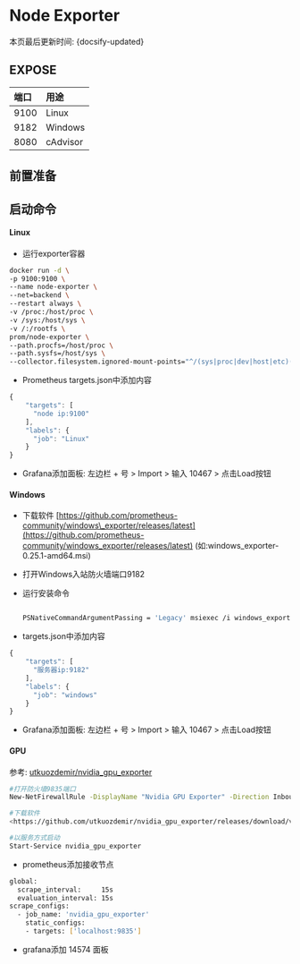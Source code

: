 # Node Exporter

本页最后更新时间: {docsify-updated}

## EXPOSE

| 端口 | 用途 |
| :--- | :--- |
| 9100 | Linux |
| 9182 | Windows |
| 8080 | cAdvisor |

## 前置准备

## 启动命令

<!-- tabs:start -->
#### **Linux**
* 运行exporter容器

```bash
docker run -d \
-p 9100:9100 \
--name node-exporter \
--net=backend \
--restart always \
-v /proc:/host/proc \
-v /sys:/host/sys \
-v /:/rootfs \
prom/node-exporter \
--path.procfs=/host/proc \
--path.sysfs=/host/sys \
--collector.filesystem.ignored-mount-points="^/(sys|proc|dev|host|etc)($|/)"
```

* Prometheus targets.json中添加内容

```javascript
{
    "targets": [
      "node ip:9100"
    ],
    "labels": {
      "job": "Linux"
    }
}
```

* Grafana添加面板: 左边栏 + 号 &gt; Import &gt; 输入 10467 &gt; 点击Load按钮


#### **Windows**
* 下载软件 [https://github.com/prometheus-community/windows\_exporter/releases/latest](https://github.com/prometheus-community/windows_exporter/releases/latest) \(如:windows_exporter-0.25.1-amd64.msi)

* 打开Windows入站防火墙端口9182

* 运行安装命令

  ```bash
  
  PSNativeCommandArgumentPassing = 'Legacy' msiexec /i windows_exporter-0.25.1-amd64.msi ADD_FIREWALL_EXCEPTION=yes ENABLED_COLLECTORS=defaults,memory,tcp  --% EXTRA_FLAGS="--collector.service.services-where ""Name='windows_exporter'"""
  ```

* targets.json中添加内容

```javascript
{
    "targets": [
      "服务器ip:9182"
    ],
    "labels": {
      "job": "windows"
    }
}
```

* Grafana添加面板: 左边栏 + 号 &gt; Import &gt; 输入 10467 &gt; 点击Load按钮


#### GPU

参考:  [utkuozdemir/nvidia_gpu_exporter](https://github.com/utkuozdemir/nvidia_gpu_exporter/blob/master/INSTALL.md)

```bash
#打开防火墙9835端口
New-NetFirewallRule -DisplayName "Nvidia GPU Exporter" -Direction Inbound -Action Allow -Protocol TCP -LocalPort 9835

#下载软件
<https://github.com/utkuozdemir/nvidia_gpu_exporter/releases/download/v1.1.0/nvidia_gpu_exporter_1.1.0_windows_x86_64.zip>

#以服务方式启动
Start-Service nvidia_gpu_exporter
```

- prometheus添加接收节点

```bash
global:
  scrape_interval:     15s
  evaluation_interval: 15s
scrape_configs:
  - job_name: 'nvidia_gpu_exporter'
    static_configs:
    - targets: ['localhost:9835']
```

- grafana添加 14574 面板

<!-- tabs:end -->
